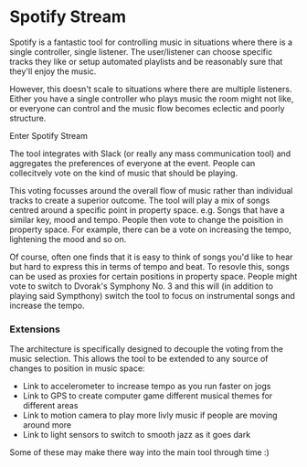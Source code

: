 # Spotify Stream

Spotify is a fantastic tool for controlling music in situations where there is a single controller, single listener.  The user/listener can choose specific tracks they like or setup automated playlists and be reasonably sure that they'll enjoy the music.  

However, this doesn't scale to situations where there are multiple listeners.  Either you have a single controller who plays music the room might not like, or everyone can control and the music flow becomes eclectic and poorly structure.

Enter Spotify Stream

The tool integrates with Slack (or really any mass communication tool) and aggregates the preferences of everyone at the event.  People can collecitvely vote on the kind of music that should be playing.  

This voting focusses around the overall flow of music rather than individual tracks to create a superior outcome.  The tool will play a mix of songs centred around a specific point in property space.  e.g. Songs that have a similar key, mood and tempo.  People then vote to change the poisition in property space.  For example, there can be a vote on increasing the tempo, lightening the mood and so on.

Of course, often one finds that it is easy to think of songs you'd like to hear but hard to express this in terms of tempo and beat.  To resovle this, songs can be used as proxies for certain positions in property space.  People might vote to switch to Dvorak's Symphony No. 3 and this will (in addition to playing said Sympthony) switch the tool to focus on instrumental songs and increase the tempo.

### Extensions

The architecture is specifically designed to decouple the voting from the music selection.  This allows the tool to be extended to any source of changes to position in music space:

* Link to accelerometer to increase tempo as you run faster on jogs
* Link to GPS to create computer game different musical themes for different areas
* Link to motion camera to play more livly music if people are moving around more
* Link to light sensors to switch to smooth jazz as it goes dark
 
Some of these may make there way into the main tool through time :)
